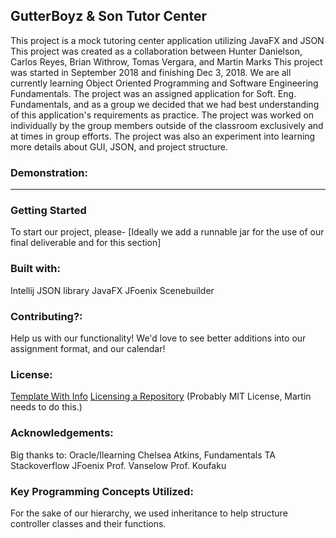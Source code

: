 ## GutterBoyz & Son Tutor Center
This project is a mock tutoring center application utilizing JavaFX and JSON
This project was created as a collaboration between Hunter Danielson, Carlos Reyes, Brian Withrow, Tomas Vergara, and Martin Marks
This project was started in September 2018 and finishing Dec 3, 2018. We are all currently learning Object Oriented Programming and Software Engineering Fundamentals.
The project was an assigned application for Soft. Eng. Fundamentals, and as a group we decided that we had best understanding of this application's requirements as practice.
The project was worked on individually by the group members outside of the classroom exclusively and at times in group efforts.
The project was also an experiment into learning more details about GUI, JSON, and project structure.

### Demonstration:
-----

### Getting Started
To start our project, please-
[Ideally we add a runnable jar for the use of our final deliverable and for this section]

### Built with:
Intellij
JSON library
JavaFX
JFoenix
Scenebuilder

### Contributing?:
Help us with our functionality! We'd love to see better additions into our assignment format, and our calendar!

### License:
[Template With Info](https://github.com/PV-COP/PV-README-TEMPLATE/blob/master/TemplateWithInfo.md)
[Licensing a Repository](https://help.github.com/articles/licensing-a-repository/)
(Probably MIT License, Martin needs to do this.)

### Acknowledgements:
Big thanks to:
Oracle/Ilearning
Chelsea Atkins, Fundamentals TA
Stackoverflow
JFoenix
Prof. Vanselow
Prof. Koufaku

### Key Programming Concepts Utilized:
For the sake of our hierarchy, we used inheritance to help structure controller classes and their functions.
